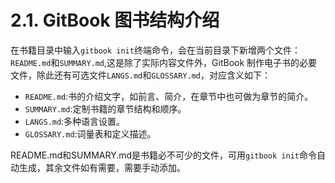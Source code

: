 # 2.1. GitBook 图书结构介绍

在书籍目录中输入`gitbook init`终端命令，会在当前目录下新增两个文件：`README.md`和`SUMMARY.md`,这是除了实际内容文件外，GitBook 制作电子书的必要文件，除此还有可选文件`LANGS.md`和`GLOSSARY.md`，对应含义如下：
* `README.md`:书的介绍文字，如前言、简介，在章节中也可做为章节的简介。
* `SUMMARY.md`:定制书籍的章节结构和顺序。
* `LANGS.md`:多种语言设置。
* `GLOSSARY.md`:词量表和定义描述。  

README.md和SUMMARY.md是书籍必不可少的文件，可用`gitbook init`命令自动生成，其余文件如有需要，需要手动添加。